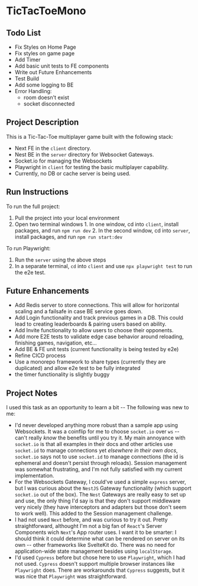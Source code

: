 # TicTacToeMono

## Todo List
  * Fix Styles on Home Page
  * Fix styles on game page
  * Add Timer
  * Add basic unit tests to FE components
  * Write out Future Enhancements
  * Test Build
  * Add some logging to BE
  * Error Handling:
    * room doesn't exist
    * socket disconnected

## Project Description

This is a Tic-Tac-Toe multiplayer game built with the following stack:

  * Next FE in the `client` directory.
  * Nest BE in the `server` directory for Websocket Gateways.
  * Socket.io for managing the Websockets
  * Playwright in `client` for testing the basic multiplayer capability.
  * Currently, no DB or cache server is being used.

## Run Instructions

To run the full project:
  1. Pull the project into your local environment
  2. Open two terminal windows
    1. In one window, cd into `client`, install packages, and run `npm run dev`
    2. In the second window, cd into `server`, install packages, and run `npm run start:dev`

To run Playwright:
  1. Run the `server` using the above steps
  2. In a separate terminal, `cd` into `client` and use `npx playwright test` to run the e2e test.

## Future Enhancements

  * Add Redis server to store connections. This will allow for horizontal scaling and a failsafe in case BE service goes down.
  * Add Login functionality and track previous games in a DB. This could lead to creating leaderboards & pairing users based on ability.
  * Add Invite functionality to allow users to choose their opponents.
  * Add more E2E tests to validate edge case behavior around reloading, finishing games, navigation, etc...
  * Add BE & FE unit tests (current functionality is being tested by e2e)
  * Refine CICD process
  * Use a monorepo framework to share types (currently they are duplicated) and allow e2e test to be fully integrated
  * the timer functionality is slightly buggy

## Project Notes

I used this task as an opportunity to learn a bit -- The following was new to me:

  * I'd never developed anything more robust than a sample app using Websockets. It was a coinflip for me to choose `socket.io` over `ws` -- can't really <i>know</i> the benefits until you try it. My main annoyance with `socket.io` is that all examples in their docs and other articles use `socket.id` to manage connections yet <i>elsewhere in their own docs</i>, `socket.io` says not to use `socket.id` to manage connections (the id is ephemeral and doesn't persist through reloads). Session management was somewhat frustrating, and I'm not fully satisfied with my current implementation.
  * For the Websockets Gateway, I could've used a simple `express` server, but I was curious about the `NestJS` Gateway functionality (which support `socket.io` out of the box). The `Nest` Gateways are really easy to set up and use, the only thing I'd say is that they don't support middleware very nicely (they have interceptors and adapters but those don't seem to work well). This added to the Session management challenge.
  * I had not used `Next` before, and was curious to try it out. Pretty straightforward, althought I'm not a big fan of `React`'s Server Components wich `Next`'s App router uses. I want it to be smarter: I should think it could determine what can be rendered on server on its own -- other frameworks like SvelteKit do. There was no need for application-wide state management besides using `localStorage`.
  * I'd used `Cypress` before but chose here to use `Playwright`, which I had not used. `Cypress` doesn't support multiple browser instances like `Playwright` does. There are workarounds that `Cypress` suggests, but it was nice that `Playwright` was straightforward.


